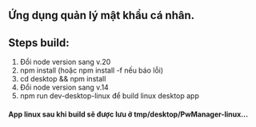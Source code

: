 ## Ứng dụng quản lý mật khẩu cá nhân.
## Steps build:
1. Đổi node version sang v.20
2. npm install (hoặc npm install -f nếu báo lỗi)
3. cd desktop && npm install
4. Đổi node version sang v.14
5. npm run dev-desktop-linux để build linux desktop app
#### App linux sau khi build sẽ được lưu ở tmp/desktop/PwManager-linux...
